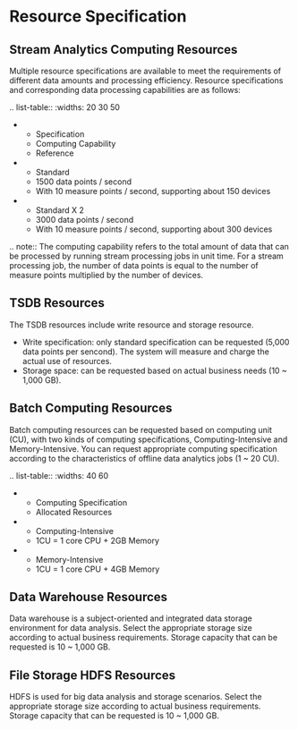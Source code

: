 # Resource Specification

## Stream Analytics Computing Resources

Multiple resource specifications are available to meet the requirements of different data amounts and processing efficiency. Resource specifications and corresponding data processing capabilities are as follows:

.. list-table::
   :widths: 20 30 50

   * - Specification
     - Computing Capability
     - Reference
   * - Standard
     - 1500 data points / second
     - With 10 measure points / second, supporting about 150 devices
   * - Standard X 2
     - 3000 data points / second
     - With 10 measure points / second, supporting about 300 devices

.. note:: The computing capability refers to the total amount of data that can be processed by running stream processing jobs in unit time. For a stream processing job, the number of data points is equal to the number of measure points multiplied by the number of devices.

<!--


* - Standard X 4
  - 6000 data points / second
  - With 10 measure points / second, supporting about 600 devices

-->

## TSDB Resources

The TSDB resources include write resource and storage resource.

- Write specification: only standard specification can be requested (5,000 data points per sencond). The system will measure and charge the actual use of resources.
- Storage space: can be requested based on actual business needs (10 ~ 1,000 GB).

## Batch Computing Resources

Batch computing resources can be requested based on computing unit (CU), with two kinds of computing specifications, Computing-Intensive and Memory-Intensive. You can request appropriate computing specification according to the characteristics of offline data analytics jobs (1 ~ 20 CU).

.. list-table::
   :widths: 40 60

   * - Computing Specification
     - Allocated Resources
   * - Computing-Intensive
     - 1CU = 1 core CPU + 2GB Memory
   * - Memory-Intensive
     - 1CU = 1 core CPU + 4GB Memory

## Data Warehouse Resources

Data warehouse is a subject-oriented and integrated data storage environment for data analysis. Select the appropriate storage size according to actual business requirements. Storage capacity that can be requested is 10 ~ 1,000 GB.

## File Storage HDFS Resources

HDFS is used for big data analysis and storage scenarios. Select the appropriate storage size according to actual business requirements. Storage capacity that can be requested is 10 ~ 1,000 GB.
